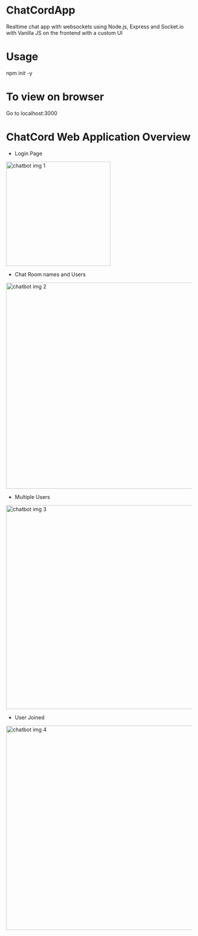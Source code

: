 # ChatCordApp
Realtime chat app with websockets using Node.js, Express and Socket.io with Vanilla JS on the frontend with a custom UI

# Usage
npm init -y

# To view on browser
Go to localhost:3000


# ChatCord Web Application Overview
* Login Page
<img width="283" alt="chatbot img 1" src="https://github.com/akash0749/ChatCordApp/assets/79593097/f81a231c-3741-4ee9-a8c4-ceb58e7d940b">

* Chat Room names and Users
<img width="559" alt="chatbot img 2" src="https://github.com/akash0749/ChatCordApp/assets/79593097/790b0b1e-2351-4d49-8e16-ff693749dc8f">
  

* Multiple Users

<img width="553" alt="chatbot img 3" src="https://github.com/akash0749/ChatCordApp/assets/79593097/da66ca9e-bc7a-40a4-bd52-b0544257db56">



* User Joined
<img width="554" alt="chatbot img 4" src="https://github.com/akash0749/ChatCordApp/assets/79593097/2a1d94c6-096c-4072-b9ab-529d35ae795d">
